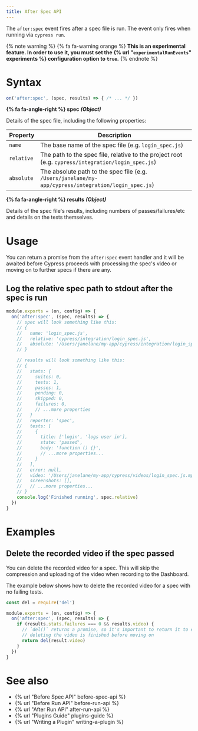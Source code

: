 ```yaml
---
title: After Spec API
---
```


The `after:spec` event fires after a spec file is run. The event only fires when running via `cypress run`.

{% note warning %}
{% fa fa-warning orange %} **This is an experimental feature. In order to use it, you must set the {% url "`experimentalRunEvents`" experiments %} configuration option to `true`.**
{% endnote %}

# Syntax

```js
on('after:spec', (spec, results) => { /* ... */ })
```

**{% fa fa-angle-right %} spec** ***(Object)***

Details of the spec file, including the following properties:

Property | Description
--- | ---
`name` | The base name of the spec file (e.g. `login_spec.js`)
`relative` | The path to the spec file, relative to the project root (e.g. `cypress/integration/login_spec.js`)
`absolute` | The absolute path to the spec file (e.g. `/Users/janelane/my-app/cypress/integration/login_spec.js`)

**{% fa fa-angle-right %} results** ***(Object)***

Details of the spec file's results, including numbers of passes/failures/etc and details on the tests themselves.

# Usage

You can return a promise from the `after:spec` event handler and it will be awaited before Cypress proceeds with processing the spec's video or moving on to further specs if there are any.

## Log the relative spec path to stdout after the spec is run

```javascript
module.exports = (on, config) => {
  on('after:spec', (spec, results) => {
    // spec will look something like this:
    // {
    //   name: 'login_spec.js',
    //   relative: 'cypress/integration/login_spec.js',
    //   absolute: '/Users/janelane/my-app/cypress/integration/login_spec.js',
    // }

    // results will look something like this:
    // {
    //   stats: {
    //     suites: 0,
    //     tests: 1,
    //     passes: 1,
    //     pending: 0,
    //     skipped: 0,
    //     failures: 0,
    //     // ...more properties
    //   }
    //   reporter: 'spec',
    //   tests: [
    //     {
    //       title: ['login', 'logs user in'],
    //       state: 'passed',
    //       body: 'function () {}',
    //       // ...more properties...
    //     }
    //   ],
    //   error: null,
    //   video: '/Users/janelane/my-app/cypress/videos/login_spec.js.mp4',
    //   screenshots: [],
    //   // ...more properties...
    // }
    console.log('Finished running', spec.relative)
  })
}
```

# Examples

## Delete the recorded video if the spec passed

You can delete the recorded video for a spec. This will skip the compression and uploading of the video when recording to the Dashboard.

The example below shows how to delete the recorded video for a spec with no failing tests.

```javascript
const del = require('del')

module.exports = (on, config) => {
  on('after:spec', (spec, results) => {
    if (results.stats.failures === 0 && results.video) {
      // `del()` returns a promise, so it's important to return it to ensure
      // deleting the video is finished before moving on
      return del(result.video)
    }
  })
}
```

# See also

- {% url "Before Spec API" before-spec-api %}
- {% url "Before Run API" before-run-api %}
- {% url "After Run API" after-run-api %}
- {% url "Plugins Guide" plugins-guide %}
- {% url "Writing a Plugin" writing-a-plugin %}
